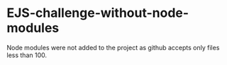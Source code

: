 # EJS-challenge-without-node-modules
Node modules were not added to the project as github accepts only files less than 100.
